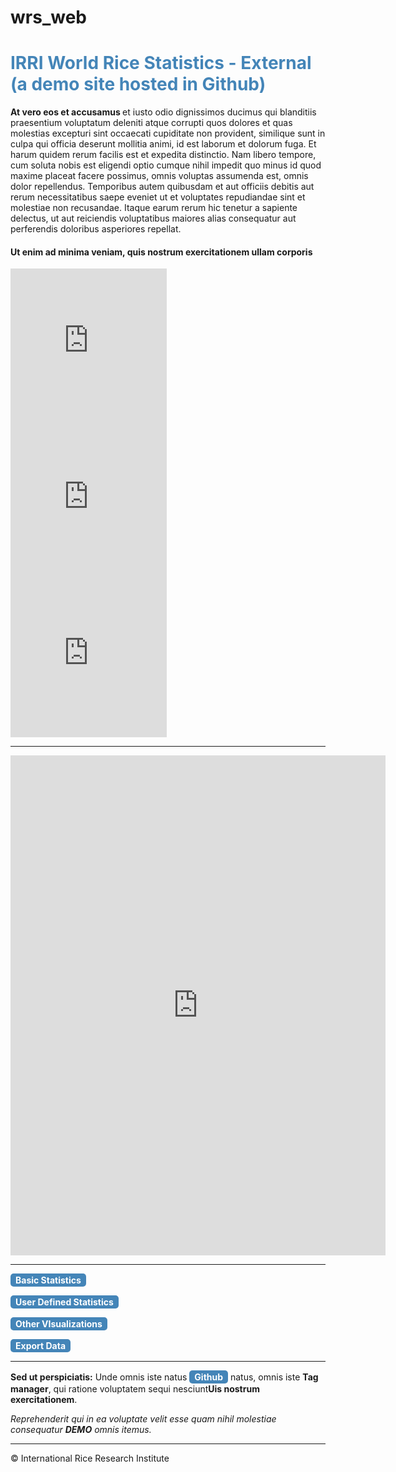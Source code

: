 # wrs_web
<!-- ######## This is a comment, visible only in the source editor  ######## -->
<h1 style="color: #4485b8;">IRRI World Rice Statistics - External (a demo site hosted in Github)</h1>
<p><span><strong>At vero eos et accusamus </strong>et iusto odio dignissimos ducimus qui blanditiis praesentium voluptatum deleniti atque corrupti quos dolores et quas molestias excepturi sint occaecati cupiditate non provident, similique sunt in culpa qui officia deserunt mollitia animi, id est laborum et dolorum fuga. Et harum quidem rerum facilis est et expedita distinctio. Nam libero tempore, cum soluta nobis est eligendi optio cumque nihil impedit quo minus id quod maxime placeat facere possimus, omnis voluptas assumenda est, omnis dolor repellendus. Temporibus autem quibusdam et aut officiis debitis aut rerum necessitatibus saepe eveniet ut et voluptates repudiandae sint et molestiae non recusandae. Itaque earum rerum hic tenetur a sapiente delectus, ut aut reiciendis voluptatibus maiores alias consequatur aut perferendis doloribus asperiores repellat.</span></p>
<h4></h4>
<h4>Ut enim ad minima veniam, quis nostrum exercitationem ullam corporis</h4>

<div class="divTable">
<div class="divTableBody">
<div class="divTableRow">
<div class="divTableCell"><iframe width="250" height="250" style="border: none; width: 100% height: 100%;" src="https://analytics.irri.org/dashboard/single/?appid=be7da7b9-7d93-41ff-822e-c2b4c9db9a3a&amp;obj=cJBuNpn&amp;opt=noanimate%2Cctxmenu&amp;select=clearall"></iframe></div>
<div class="divTableCell"><iframe width="250" height="250" style="border: none; width: 100% height: 100%;" src="https://analytics.irri.org/dashboard/single/?appid=be7da7b9-7d93-41ff-822e-c2b4c9db9a3a&amp;obj=pyRpE&amp;opt=noanimate%2Cctxmenu&amp;select=clearall"></iframe></div>
<div class="divTableCell"><iframe width="250" height="250" style="border: none; width: 100% height: 100%;" src="https://analytics.irri.org/dashboard/single/?appid=be7da7b9-7d93-41ff-822e-c2b4c9db9a3a&amp;obj=nwsnDw&amp;opt=noanimate%2Cctxmenu&amp;select=clearall"></iframe></div>
</div>
</div>
</div>
<hr>

<iframe width="600" height="800" style="border: none; width: 100% height: 100%;" src="https://analytics.irri.org/dashboard/single/?appid=be7da7b9-7d93-41ff-822e-c2b4c9db9a3a&amp;obj=PVNtj&amp;opt=noanimate%2Cctxmenu&amp;select=clearall"></iframe>


<hr>
<p><span style="background-color: #4485b8; color: #fff; display: inline-block; padding: 2px 8px; font-weight: bold; border-radius: 5px;">Basic Statistics</span></p>
<p><span style="background-color: #4485b8; color: #fff; display: inline-block; padding: 2px 8px; font-weight: bold; border-radius: 5px;">User Defined Statistics </span></p>
<p><span style="background-color: #4485b8; color: #fff; display: inline-block; padding: 2px 8px; font-weight: bold; border-radius: 5px;">Other VIsualizations </span></p>
<p><span style="background-color: #4485b8; color: #fff; display: inline-block; padding: 2px 8px; font-weight: bold; border-radius: 5px;">Export Data </span></p>

<hr />
<p><b>Sed ut perspiciatis:</b> Unde omnis iste natus <span style="background-color: #4485b8; color: #fff; display: inline-block; padding: 2px 8px; font-weight: bold; border-radius: 5px;">Github</span> natus, omnis iste <strong>Tag manager</strong>, qui ratione voluptatem sequi nesciunt<strong>Uis nostrum exercitationem</strong>.</p>
<p><em>Reprehenderit qui in ea voluptate velit esse quam nihil molestiae consequatur <strong>DEMO</strong> omnis itemus.</em></p>
<hr />
<p>&copy; International Rice Research Institute</p>
